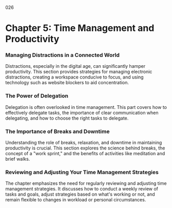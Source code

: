 026

# **Chapter 5: Time Management and Productivity**


### **Managing Distractions in a Connected World**

Distractions, especially in the digital age, can
significantly hamper productivity. This section provides strategies for
managing electronic distractions, creating a workspace conducive to focus, and
using technology such as website blockers to aid concentration.

### **The Power of Delegation**

Delegation is often overlooked in time management. This part
covers how to effectively delegate tasks, the importance of clear communication
when delegating, and how to choose the right tasks to delegate.

### **The Importance of Breaks and Downtime**

Understanding the role of breaks, relaxation, and downtime
in maintaining productivity is crucial. This section explores the science
behind breaks, the concept of a "work sprint," and the benefits of
activities like meditation and brief walks.

###  Reviewing and Adjusting Your Time Management Strategies

The chapter emphasizes the need for regularly reviewing and
adjusting time management strategies. It discusses how to conduct a weekly
review of tasks and goals, adjust strategies based on what's working or not,
and remain flexible to changes in workload or personal circumstances.
